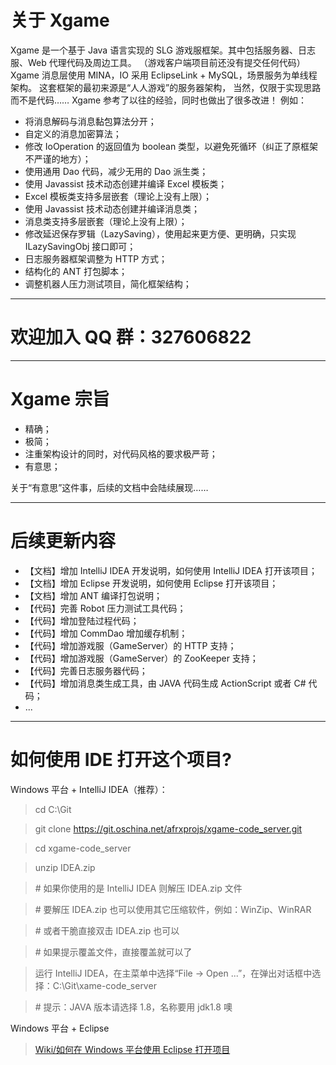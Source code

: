 # 关于 Xgame
Xgame 是一个基于 Java 语言实现的 SLG 游戏服框架。其中包括服务器、日志服、Web 代理代码及周边工具。
（游戏客户端项目前还没有提交任何代码）
Xgame 消息层使用 MINA，IO 采用 EclipseLink + MySQL，场景服务为单线程架构。
这套框架的最初来源是“人人游戏”的服务器架构，
当然，仅限于实现思路而不是代码……
Xgame 参考了以往的经验，同时也做出了很多改进！
例如：

- 将消息解码与消息黏包算法分开；
- 自定义的消息加密算法；
- 修改 IoOperation 的返回值为 boolean 类型，以避免死循环（纠正了原框架不严谨的地方）；
- 使用通用 Dao 代码，减少无用的 Dao 派生类；
- 使用 Javassist 技术动态创建并编译 Excel 模板类；
- Excel 模板类支持多层嵌套（理论上没有上限）；
- 使用 Javassist 技术动态创建并编译消息类；
- 消息类支持多层嵌套（理论上没有上限）；
- 修改延迟保存罗辑（LazySaving），使用起来更方便、更明确，只实现 ILazySavingObj 接口即可；
- 日志服务器框架调整为 HTTP 方式；
- 结构化的 ANT 打包脚本；
- 调整机器人压力测试项目，简化框架结构；

----
# 欢迎加入 QQ 群：327606822
----

# Xgame 宗旨

- 精确；
- 极简；
- 注重架构设计的同时，对代码风格的要求极严苛；
- 有意思；

关于“有意思”这件事，后续的文档中会陆续展现……

----

# 后续更新内容

- 【文档】增加 IntelliJ IDEA 开发说明，如何使用 IntelliJ IDEA 打开该项目；
- 【文档】增加 Eclipse 开发说明，如何使用 Eclipse 打开该项目；
- 【文档】增加 ANT 编译打包说明；
- 【代码】完善 Robot 压力测试工具代码；
- 【代码】增加登陆过程代码；
- 【代码】增加 CommDao 增加缓存机制；
- 【代码】增加游戏服（GameServer）的 HTTP 支持；
- 【代码】增加游戏服（GameServer）的 ZooKeeper 支持；
- 【代码】完善日志服务器代码；
- 【代码】增加消息类生成工具，由 JAVA 代码生成 ActionScript 或者 C# 代码；
- ...

----

# 如何使用 IDE 打开这个项目?

Windows 平台 + IntelliJ IDEA（推荐）：
> cd C:\Git

> git clone https://git.oschina.net/afrxprojs/xgame-code_server.git

> cd xgame-code_server

> unzip IDEA.zip 

> \# 如果你使用的是 IntelliJ IDEA 则解压 IDEA.zip 文件

> \# 要解压 IDEA.zip 也可以使用其它压缩软件，例如：WinZip、WinRAR

> \# 或者干脆直接双击 IDEA.zip 也可以

> \# 如果提示覆盖文件，直接覆盖就可以了

> 运行 IntelliJ IDEA，在主菜单中选择“File -> Open ...”，在弹出对话框中选择：C:\Git\xame-code_server

> \# 提示：JAVA 版本请选择 1.8，名称要用 jdk1.8 噢

Windows 平台 + Eclipse
>[Wiki/如何在 Windows 平台使用 Eclipse 打开项目](https://git.oschina.net/afrxprojs/xgame-code_server/wikis/%E5%A6%82%E4%BD%95%E5%9C%A8-Windows-%E5%B9%B3%E5%8F%B0%E4%BD%BF%E7%94%A8-Eclipse-%E6%89%93%E5%BC%80%E9%A1%B9%E7%9B%AE)